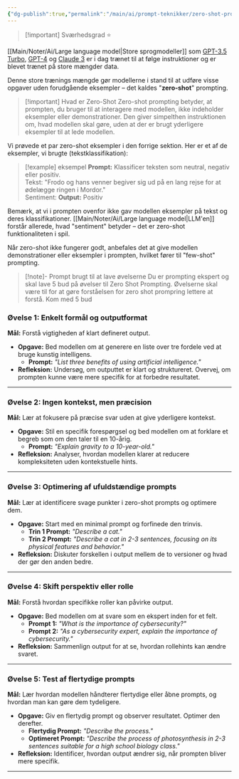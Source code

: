 ```yaml
---
{"dg-publish":true,"permalink":"/main/ai/prompt-teknikker/zero-shot-prompting/","tags":["⭐"],"dgHomeLink":"false","dgShowBacklinks":"false","dgShowFileTree":"false","dgEnableSearch":"false","created":"2024-12-02T11:44:48.999+01:00"}
---
```


> [!important] Sværhedsgrad
> ⭐

[[Main/Noter/Ai/Large language model\|Store sprogmodeller]] som [GPT-3.5 Turbo](https://openai.com/index/gpt-3-5-turbo-fine-tuning-and-api-updates/), [GPT-4](https://openai.com/index/gpt-4/) og [Claude 3](https://www.anthropic.com/news/claude-3-family) er i dag trænet til at følge instruktioner og er blevet trænet på store mængder data. 

Denne store trænings mængde gør modellerne i stand til at udføre visse opgaver uden forudgående eksempler – det kaldes "**zero-shot**" prompting. 

> [!important] Hvad er Zero-Shot
> Zero-shot prompting betyder, at prompten, du bruger til at interagere med modellen, ikke indeholder eksempler eller demonstrationer. Den giver simpelthen instruktionen om, hvad modellen skal gøre, uden at der er brugt yderligere eksempler til at lede modellen.

Vi prøvede et par zero-shot eksempler i den forrige sektion. Her er et af de eksempler, vi brugte (tekstklassifikation):

> [!example] eksempel
**Prompt:**
Klassificer teksten som neutral, negativ eller positiv.  
Tekst: "Frodo og hans venner begiver sig ud på en lang rejse for at ødelægge ringen i Mordor."  
Sentiment:
**Output:**
Positiv

Bemærk, at vi i prompten ovenfor ikke gav modellen eksempler på tekst og deres klassifikationer. [[Main/Noter/Ai/Large language model\|LLM'en]] forstår allerede, hvad "sentiment" betyder – det er zero-shot funktionaliteten i spil.

Når zero-shot ikke fungerer godt, anbefales det at give modellen demonstrationer eller eksempler i prompten, hvilket fører til "few-shot" prompting. 

> [!note]- Prompt brugt til at lave øvelserne
> Du er prompting ekspert og skal lave 5 bud på øvelser til Zero Shot Prompting. Øvelserne skal være til for at gøre forståelsen for zero shot prompring lettere at forstå. Kom med 5 bud


### Øvelse 1: Enkelt formål og outputformat

**Mål:** Forstå vigtigheden af klart defineret output.

- **Opgave:** Bed modellen om at generere en liste over tre fordele ved at bruge kunstig intelligens.
    - **Prompt:** _"List three benefits of using artificial intelligence."_
- **Refleksion:** Undersøg, om outputtet er klart og struktureret. Overvej, om prompten kunne være mere specifik for at forbedre resultatet.

---

### Øvelse 2: Ingen kontekst, men præcision

**Mål:** Lær at fokusere på præcise svar uden at give yderligere kontekst.

- **Opgave:** Stil en specifik forespørgsel og bed modellen om at forklare et begreb som om den taler til en 10-årig.
    - **Prompt:** _"Explain gravity to a 10-year-old."_
- **Refleksion:** Analyser, hvordan modellen klarer at reducere kompleksiteten uden kontekstuelle hints.

---

### Øvelse 3: Optimering af ufuldstændige prompts

**Mål:** Lær at identificere svage punkter i zero-shot prompts og optimere dem.

- **Opgave:** Start med en minimal prompt og forfinede den trinvis.
    - **Trin 1 Prompt:** _"Describe a cat."_
    - **Trin 2 Prompt:** _"Describe a cat in 2-3 sentences, focusing on its physical features and behavior."_
- **Refleksion:** Diskuter forskellen i output mellem de to versioner og hvad der gør den anden bedre.

---

### Øvelse 4: Skift perspektiv eller rolle

**Mål:** Forstå hvordan specifikke roller kan påvirke output.

- **Opgave:** Bed modellen om at svare som en ekspert inden for et felt.
    - **Prompt 1:** _"What is the importance of cybersecurity?"_
    - **Prompt 2:** _"As a cybersecurity expert, explain the importance of cybersecurity."_
- **Refleksion:** Sammenlign output for at se, hvordan rollehints kan ændre svaret.

---

### Øvelse 5: Test af flertydige prompts

**Mål:** Lær hvordan modellen håndterer flertydige eller åbne prompts, og hvordan man kan gøre dem tydeligere.

- **Opgave:** Giv en flertydig prompt og observer resultatet. Optimer den derefter.
    - **Flertydig Prompt:** _"Describe the process."_
    - **Optimeret Prompt:** _"Describe the process of photosynthesis in 2-3 sentences suitable for a high school biology class."_
- **Refleksion:** Identificer, hvordan output ændrer sig, når prompten bliver mere specifik.

---